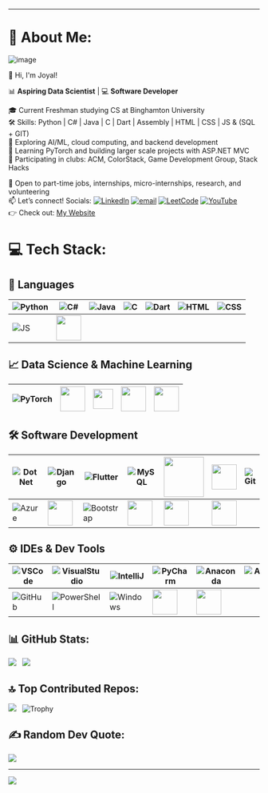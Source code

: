***
# 💫 About Me:
![image](https://github.com/user-attachments/assets/dc13aa4e-1c91-49a6-956c-613c4ca4aaff)


👋 Hi, I'm Joyal! 

📊 **Aspiring Data Scientist** | 💻 **Software Developer** 

🎓 Current Freshman studying CS at Binghamton University <br> 
🛠️ Skills: Python | C# | Java | C | Dart | Assembly | HTML | CSS | JS & (SQL + GIT) <br>
🤖 Exploring AI/ML, cloud computing, and backend development <br> 
🧠 Learning PyTorch and building larger scale projects with ASP.NET MVC <br>
👥 Participating in clubs: ACM, ColorStack, Game Development Group, Stack Hacks

💼 Open to part-time jobs, internships, micro-internships, research, and volunteering <br> 
📫 Let’s connect! Socials: [![LinkedIn](https://img.shields.io/badge/LinkedIn-%230077B5.svg?logo=linkedin&logoColor=white)](https://www.linkedin.com/in/joyalpaul/) [![email](https://img.shields.io/badge/Email-D14836?logo=gmail&logoColor=white)](mailto:joyalmathewpaul@gmail.com) [![LeetCode](https://img.shields.io/badge/LeetCode-FFA116?logo=leetcode&logoColor=black)](https://leetcode.com/u/JoyalMPaul/) [![YouTube](https://img.shields.io/badge/YouTube-FF0000?logo=youtube&logoColor=white)](https://www.youtube.com/@JoyalPaul-28) <br>
👉 Check out: [My Website](https://joyalmathewpaul.wixsite.com/joyalpaul) <br>

# 💻 Tech Stack: 


## 📝 Languages  

| ![Python](https://skillicons.dev/icons?i=python&size=50) | ![C#](https://skillicons.dev/icons?i=cs&size=50) | ![Java](https://skillicons.dev/icons?i=java&size=50)  | ![C](https://skillicons.dev/icons?i=c&size=50) | ![Dart](https://skillicons.dev/icons?i=dart&size=50) | ![HTML](https://skillicons.dev/icons?i=html&size=50) | ![CSS](https://skillicons.dev/icons?i=css&size=50) |
|---|---|---|---|---|---|---|
| ![JS](https://skillicons.dev/icons?i=js&size=50) | <img src="https://raw.githubusercontent.com/JoyalMPaul/Assets/refs/heads/main/ReadMe_Images/Mips.png" height="50"> |

## 📈 Data Science & Machine Learning  

| ![PyTorch](https://skillicons.dev/icons?i=pytorch&size=50) | <img src="https://raw.githubusercontent.com/JoyalMPaul/Assets/refs/heads/main/ReadMe_Images/NumPy.png" height="50"> | <img src="https://raw.githubusercontent.com/JoyalMPaul/Assets/refs/heads/main/ReadMe_Images/Pandas.png" height="40"> | <img src="https://raw.githubusercontent.com/JoyalMPaul/Assets/refs/heads/main/ReadMe_Images/Matplotlib.png" height="50"> | <img src="https://raw.githubusercontent.com/JoyalMPaul/Assets/refs/heads/main/ReadMe_Images/Jupyter.png" height="50"> |
|---|---|---|---|---|

## 🛠 Software Development  

| ![DotNet](https://skillicons.dev/icons?i=dotnet&size=50) | ![Django](https://skillicons.dev/icons?i=django&size=50) | ![Flutter](https://skillicons.dev/icons?i=flutter&size=50) | ![MySQL](https://skillicons.dev/icons?i=mysql&size=50) | <img src="https://raw.githubusercontent.com/JoyalMPaul/Assets/refs/heads/main/ReadMe_Images/MicrosoftSQL.png" height="80"> | <img src="https://raw.githubusercontent.com/JoyalMPaul/Assets/refs/heads/main/ReadMe_Images/Azure%20SQL%20Database.png" height="50"> | ![Git](https://skillicons.dev/icons?i=git&size=50) |
|---|---|---|---|---|---|---|
| ![Azure](https://skillicons.dev/icons?i=azure&size=50) | <img src="https://raw.githubusercontent.com/JoyalMPaul/Assets/refs/heads/main/ReadMe_Images/Azure%20Devops.png" height="50"> |  ![Bootstrap](https://skillicons.dev/icons?i=bootstrap&size=50) | <img src="https://upload.wikimedia.org/wikipedia/commons/f/fa/Kivy-logo-black-512.png?20150103154002" height="50"> | <img src="https://raw.githubusercontent.com/JoyalMPaul/Assets/refs/heads/main/ReadMe_Images/Render.png" height="50"> |<img src="https://raw.githubusercontent.com/JoyalMPaul/Assets/refs/heads/main/ReadMe_Images/Wix.png" height="50"> | | | |

## ⚙️ IDEs & Dev Tools

| ![VSCode](https://skillicons.dev/icons?i=vscode&size=50) | ![VisualStudio](https://skillicons.dev/icons?i=visualstudio&size=50) | ![IntelliJ](https://skillicons.dev/icons?i=idea&size=50) | ![PyCharm](https://skillicons.dev/icons?i=pycharm&size=50) | ![Anaconda](https://skillicons.dev/icons?i=anaconda&size=50) | ![AndroidStudio](https://skillicons.dev/icons?i=androidstudio&size=50) | ![Vim](https://skillicons.dev/icons?i=vim&size=50) | 
|---|---|---|---|---|---|---|
![GitHub](https://skillicons.dev/icons?i=github&size=50) | ![PowerShell](https://skillicons.dev/icons?i=powershell&size=50) | ![Windows](https://skillicons.dev/icons?i=windows&size=50) | <img src="https://raw.githubusercontent.com/JoyalMPaul/Assets/refs/heads/main/ReadMe_Images/Adobe.png" height="50"> | <img src="https://raw.githubusercontent.com/JoyalMPaul/Assets/refs/heads/main/ReadMe_Images/Spim.png" height="50"> |


## 📊 GitHub Stats: 
![](https://nirzak-streak-stats.vercel.app/?user=JoyalMPaul&theme=dark&hide_border=false&v=2) &nbsp;
![](https://github-readme-stats.vercel.app/api/top-langs/?username=JoyalMPaul&theme=dark&hide_border=false&include_all_commits=false&count_private=false&layout=compact&v=2)


## 🔝 Top Contributed Repos: 
![](https://github-contributor-stats.vercel.app/api?username=JoyalMPaul&limit=5&theme=dark&combine_all_yearly_contributions=true&v=2) &nbsp;
![Trophy](https://github-profile-trophy.vercel.app/?username=JoyalMPaul&theme=radical&margin-w=8&row=1&column=2)


## ✍️ Random Dev Quote:
![](https://quotes-github-readme.vercel.app/api?type=horizontal&theme=radical) 

---
[![](https://visitcount.itsvg.in/api?id=JoyalMPaul&icon=0&color=0)](https://visitcount.itsvg.in)

<!-- Proudly created with GPRM ( https://gprm.itsvg.in ) -->
